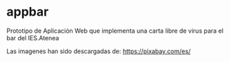 # appbar
Prototipo de Aplicación Web que implementa una carta libre de virus para el bar del IES.Atenea


Las imagenes han sido descargadas de:
https://pixabay.com/es/

